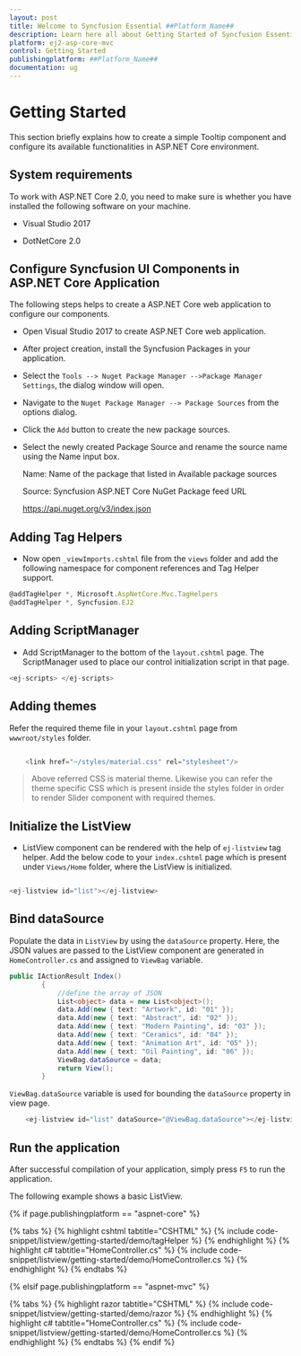 ```yaml
---
layout: post
title: Welcome to Syncfusion Essential ##Platform_Name##
description: Learn here all about Getting Started of Syncfusion Essential ##Platform_Name## widgets based on HTML5 and jQuery.
platform: ej2-asp-core-mvc
control: Getting Started
publishingplatform: ##Platform_Name##
documentation: ug
---
```



# Getting Started

This section briefly explains how to create a simple Tooltip component and configure its
available functionalities in ASP.NET Core environment.

## System requirements

To work with ASP.NET Core 2.0, you need to make sure is whether you have installed the following software on your machine.

* Visual Studio 2017

* DotNetCore 2.0

## Configure Syncfusion UI Components in ASP.NET Core Application

The following steps helps to create a ASP.NET Core web application to configure our components.

* Open Visual Studio 2017  to create ASP.NET Core web application.

* After project creation, install the Syncfusion Packages in your application.

* Select the `Tools --> Nuget Package Manager -->Package Manager Settings`, the dialog window will open.

* Navigate to the `Nuget Package Manager --> Package Sources` from the options dialog.

* Click the `Add` button to create the new package sources.

* Select the newly created Package Source and rename the source name using the Name input box.

     Name: Name of the package that listed in Available package sources

     Source: Syncfusion ASP.NET Core NuGet Package feed URL

     <https://api.nuget.org/v3/index.json>

## Adding Tag Helpers

* Now open `_viewImports.cshtml` file from the `views` folder and add the following namespace for component references and Tag Helper support.

```javascript
@addTagHelper *, Microsoft.AspNetCore.Mvc.TagHelpers
@addTagHelper *, Syncfusion.EJ2
```

## Adding ScriptManager

* Add ScriptManager to the bottom of the `layout.cshtml` page. The ScriptManager used to place our control initialization script in that page.

```javascript
<ej-scripts> </ej-scripts>

```

## Adding themes

Refer the required theme file in your `layout.cshtml` page from `wwwroot/styles` folder.

```javascript

    <link href="~/styles/material.css" rel="stylesheet"/>

```

> Above referred CSS is material theme. Likewise you can refer the theme specific CSS which is present inside the styles folder in order to render Slider component with required themes.

## Initialize the ListView

* ListView component can be rendered with the help of `ej-listview` tag helper. Add the below code to your `index.cshtml` page which is present under `Views/Home` folder, where the ListView is initialized.


```cs

<ej-listview id="list"></ej-listview>

```



## Bind dataSource

Populate the data in `ListView` by using the `dataSource` property. Here, the JSON values are passed to the ListView component are generated in `HomeController.cs` and assigned to `ViewBag` variable.


```cs
public IActionResult Index()
        {
            //define the array of JSON
            List<object> data = new List<object>();
            data.Add(new { text: "Artwork", id: "01" });
            data.Add(new { text: "Abstract", id: "02" });
            data.Add(new { text: "Modern Painting", id: "03" });
            data.Add(new { text: "Ceramics", id: "04" });
            data.Add(new { text: "Animation Art", id: "05" });
            data.Add(new { text: "Oil Painting", id: "06" });
            ViewBag.dataSource = data;
            return View();
        }

```

 `ViewBag.dataSource` variable is used for bounding the `dataSource` property in view page.


```cs
    <ej-listview id="list" dataSource="@ViewBag.dataSource"></ej-listview>
```

## Run the application

 After successful compilation of your application, simply press `F5` to run the application.

 The following example shows a basic ListView.

{% if page.publishingplatform == "aspnet-core" %}

{% tabs %}
{% highlight cshtml tabtitle="CSHTML" %}
{% include code-snippet/listview/getting-started/demo/tagHelper %}
{% endhighlight %}
{% highlight c# tabtitle="HomeController.cs" %}
{% include code-snippet/listview/getting-started/demo/HomeController.cs %}
{% endhighlight %}
{% endtabs %}

{% elsif page.publishingplatform == "aspnet-mvc" %}

{% tabs %}
{% highlight razor tabtitle="CSHTML" %}
{% include code-snippet/listview/getting-started/demo/razor %}
{% endhighlight %}
{% highlight c# tabtitle="HomeController.cs" %}
{% include code-snippet/listview/getting-started/demo/HomeController.cs %}
{% endhighlight %}
{% endtabs %}
{% endif %}

